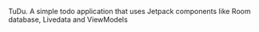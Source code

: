 TuDu.
A simple todo application that uses Jetpack components like Room database, Livedata and ViewModels